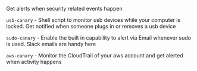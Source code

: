 Get alerts when security related events happen

`usb-canary` - Shell script to monitor usb devices while your computer is locked. Get notified when someone plugs in or removes a usb device

`sudo-canary` - Enable the built in capability to alert via Email whenever sudo is used. Slack emails are handy here

`aws-canary` - Monitor the CloudTrail of your aws account and get alerted when activity happens
